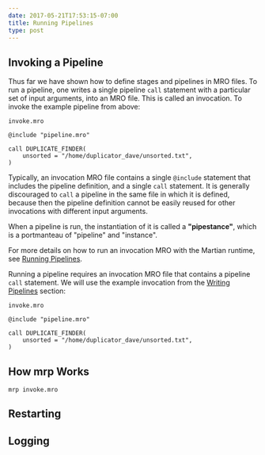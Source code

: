 ```yaml
---
date: 2017-05-21T17:53:15-07:00
title: Running Pipelines
type: post
---
```


## Invoking a Pipeline

Thus far we have shown how to define stages and pipelines in MRO files. To run a pipeline, one writes a single pipeline `call` statement with a particular set of input arguments, into an MRO file. This is called an invocation. To invoke the example pipeline from above:

```invoke.mro```
~~~~
@include "pipeline.mro"

call DUPLICATE_FINDER(
    unsorted = "/home/duplicator_dave/unsorted.txt",
)
~~~~

Typically, an invocation MRO file contains a single `@include` statement that includes the pipeline definition, and a single `call` statement. It is generally discouraged to `call` a pipeline in the same file in which it is defined, because then the pipeline definition cannot be easily reused for other invocations with different input arguments.

When a pipeline is run, the instantiation of it is called a **"pipestance"**, which is a portmanteau of "pipeline" and "instance".

For more details on how to run an invocation MRO with the Martian runtime, see [Running Pipelines](../running-pipelines).

Running a pipeline requires an invocation MRO file that contains a pipeline `call` statement. We will use the example invocation from the [Writing Pipelines](../writing-pipelines/#pipeline-invocation) section:

```invoke.mro```
~~~~
@include "pipeline.mro"

call DUPLICATE_FINDER(
    unsorted = "/home/duplicator_dave/unsorted.txt",
)
~~~~

## How mrp Works

~~~~
mrp invoke.mro
~~~~

## Restarting


## Logging
